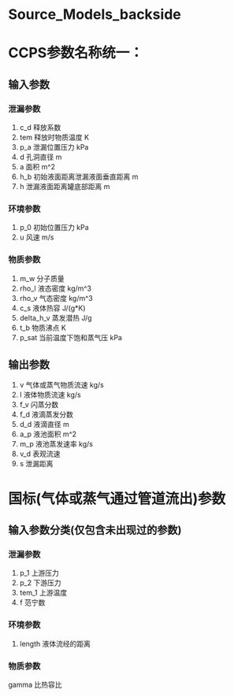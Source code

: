 # Source_Models_backside
# CCPS参数名称统一：
## 输入参数
### 泄漏参数
1. c_d 释放系数
2. tem 释放时物质温度 K
3. p_a 泄漏位置压力 kPa
4. d 孔洞直径 m
5. a 面积 m^2
6. h_b 初始液面距离泄漏液面垂直距离 m
7. h 泄漏液面距离罐底部距离 m
### 环境参数
1. p_0 初始位置压力 kPa
2. u 风速 m/s
### 物质参数
1. m_w 分子质量
2. rho_l 液态密度 kg/m^3
3. rho_v 气态密度 kg/m^3
4. c_s 液体热容 J/(g*K)
5. delta_h_v 蒸发潜热 J/g
6. t_b 物质沸点 K
7. p_sat 当前温度下饱和蒸气压 kPa
## 输出参数
1. v 气体或蒸气物质流速 kg/s
2. l 液体物质流速 kg/s
3. f_v 闪蒸分数
4. f_d 液滴蒸发分数
5. d_d 液滴直径 m
6. a_p 液池面积 m^2
7. m_p 液池蒸发速率 kg/s
8. v_d 表观流速
9. s 泄漏距离
# 国标(气体或蒸气通过管道流出)参数
## 输入参数分类(仅包含未出现过的参数)
### 泄漏参数
1. p_1 上游压力
2. p_2 下游压力
3. tem_1 上游温度
4. f 范宁数
### 环境参数
1. length 液体流经的距离
### 物质参数
gamma 比热容比
